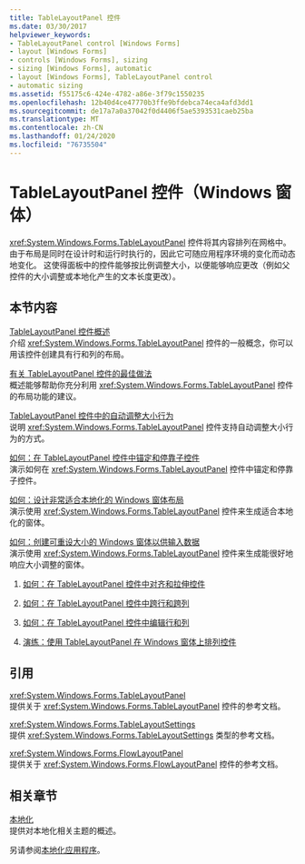 ```yaml
---
title: TableLayoutPanel 控件
ms.date: 03/30/2017
helpviewer_keywords:
- TableLayoutPanel control [Windows Forms]
- layout [Windows Forms]
- controls [Windows Forms], sizing
- sizing [Windows Forms], automatic
- layout [Windows Forms], TableLayoutPanel control
- automatic sizing
ms.assetid: f55175c6-424e-4782-a86e-3f79c1550235
ms.openlocfilehash: 12b40d4ce47770b3ffe9bfdebca74eca4afd3dd1
ms.sourcegitcommit: de17a7a0a37042f0d4406f5ae5393531caeb25ba
ms.translationtype: MT
ms.contentlocale: zh-CN
ms.lasthandoff: 01/24/2020
ms.locfileid: "76735504"
---
```

# <a name="tablelayoutpanel-control-windows-forms"></a>TableLayoutPanel 控件（Windows 窗体）
<xref:System.Windows.Forms.TableLayoutPanel> 控件将其内容排列在网格中。 由于布局是同时在设计时和运行时执行的，因此它可随应用程序环境的变化而动态地变化。 这使得面板中的控件能够按比例调整大小，以便能够响应更改（例如父控件的大小调整或本地化产生的文本长度更改）。  
  
## <a name="in-this-section"></a>本节内容  
 [TableLayoutPanel 控件概述](tablelayoutpanel-control-overview.md)  
 介绍 <xref:System.Windows.Forms.TableLayoutPanel> 控件的一般概念，你可以用该控件创建具有行和列的布局。  
  
 [有关 TableLayoutPanel 控件的最佳做法](best-practices-for-the-tablelayoutpanel-control.md)  
 概述能够帮助你充分利用 <xref:System.Windows.Forms.TableLayoutPanel> 控件的布局功能的建议。  
  
 [TableLayoutPanel 控件中的自动调整大小行为](autosize-behavior-in-the-tablelayoutpanel-control.md)  
 说明 <xref:System.Windows.Forms.TableLayoutPanel> 控件支持自动调整大小行为的方式。  
  
 [如何：在 TableLayoutPanel 控件中锚定和停靠子控件](how-to-anchor-and-dock-child-controls-in-a-tablelayoutpanel-control.md)  
 演示如何在 <xref:System.Windows.Forms.TableLayoutPanel> 控件中锚定和停靠子控件。  
  
 [如何：设计非常适合本地化的 Windows 窗体布局](how-to-design-a-windows-forms-layout-that-responds-well-to-localization.md)  
 演示使用 <xref:System.Windows.Forms.TableLayoutPanel> 控件来生成适合本地化的窗体。  
  
 [如何：创建可重设大小的 Windows 窗体以供输入数据](how-to-create-a-resizable-windows-form-for-data-entry.md)  
 演示使用 <xref:System.Windows.Forms.TableLayoutPanel> 控件来生成能很好地响应大小调整的窗体。  
  
1. [如何：在 TableLayoutPanel 控件中对齐和拉伸控件](how-to-align-and-stretch-a-control-in-a-tablelayoutpanel-control.md)  
  
2. [如何：在 TableLayoutPanel 控件中跨行和跨列](how-to-span-rows-and-columns-in-a-tablelayoutpanel-control.md)  
  
3. [如何：在 TableLayoutPanel 控件中编辑行和列](how-to-edit-columns-and-rows-in-a-tablelayoutpanel-control.md)  
  
4. [演练：使用 TableLayoutPanel 在 Windows 窗体上排列控件](walkthrough-arranging-controls-on-windows-forms-using-a-tablelayoutpanel.md)  
  
## <a name="reference"></a>引用  
 <xref:System.Windows.Forms.TableLayoutPanel>  
 提供关于 <xref:System.Windows.Forms.TableLayoutPanel> 控件的参考文档。  
  
 <xref:System.Windows.Forms.TableLayoutSettings>  
 提供 <xref:System.Windows.Forms.TableLayoutSettings> 类型的参考文档。  
  
 <xref:System.Windows.Forms.FlowLayoutPanel>  
 提供关于 <xref:System.Windows.Forms.FlowLayoutPanel> 控件的参考文档。  
  
## <a name="related-sections"></a>相关章节  
 [本地化](../../../standard/globalization-localization/localization.md)  
 提供对本地化相关主题的概述。  
  
 另请参阅[本地化应用程序](https://docs.microsoft.com/previous-versions/visualstudio/visual-studio-2013/z68135h5(v=vs.120))。
